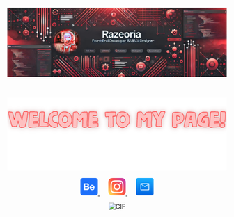 ![Logo](https://github.com/Razeoria/Razeoria/blob/main/bangit.jpg?raw=true)

&nbsp;

<p align="center">
  <img src="https://github.com/Razeoria/Razeoria/blob/main/image%20(1).png?raw=true" alt="Centered Image">
</p>

<p align="center">
  <a href="https://github.com/Razeoria/Razeoria/blob/main/behance%20(1).png?raw=true">
    <img src="https://github.com/Razeoria/Razeoria/blob/main/behance%20(1).png?raw=true" alt="Behance" width="40">
  </a>
  &nbsp;&nbsp;&nbsp;&nbsp;
  <a href="https://www.instagram.com/valy.lan/">
    <img src="https://github.com/Razeoria/Razeoria/blob/main/instagram.png?raw=true" alt="Instagram" width="40">
  </a>
  &nbsp;&nbsp;&nbsp;&nbsp;
  <a href="mailto:latemaestro@gmail.com">
    <img src="https://github.com/Razeoria/Razeoria/blob/main/mail%20(1).png?raw=true" alt="Email" width="40">
  </a>
</p>

<p align="center">
  <img src="https://github.com/Razeoria/Razeoria/blob/main/ezgif-7-f23fd332a8-unscreen.gif?raw=true" alt="GIF">
</p>

